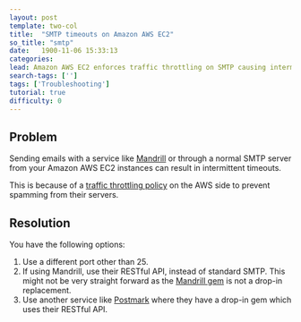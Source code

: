 ```yaml
---
layout: post
template: two-col
title:  "SMTP timeouts on Amazon AWS EC2"
so_title: "smtp"
date:   1900-11-06 15:33:13
categories: 
lead: Amazon AWS EC2 enforces traffic throttling on SMTP causing intermittent timeouts when sending email.
search-tags: ['']
tags: ['Troubleshooting']
tutorial: true
difficulty: 0
---
```



## Problem
Sending emails with a service like [Mandrill](http://mandrill.com) or through a normal SMTP server from your Amazon AWS EC2 instances can result in intermittent timeouts.

This is because of a [traffic throttling policy](http://docs.aws.amazon.com/ses/latest/DeveloperGuide/smtp-connect.html) on the AWS side to prevent spamming from their servers.

## Resolution
You have the following options:

<ol class="article-list">
<li>Use a different port other than 25.</li>
<li>If using Mandrill, use their RESTful API, instead of standard SMTP. This might not be very straight forward as the <a href="https://mandrillapp.com/api/docs/index.ruby.html">Mandrill gem</a> is not a drop-in replacement.</li>
<li>Use another service like <a href="https://postmarkapp.com">Postmark</a> where they have a drop-in gem which uses their RESTful API.</li>
</ol>